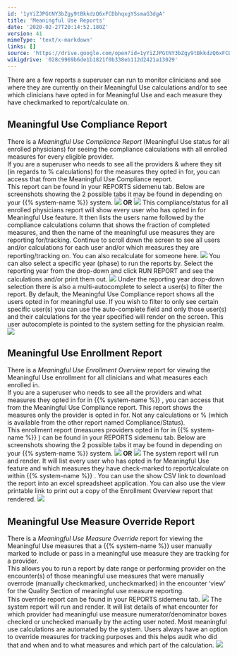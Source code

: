 ```yaml
---
id: '1yYiZJPGtNY3bZgy9tBkkdzQ6xFCDbhqxgYSsmaG3dgA'
title: 'Meaningful Use Reports'
date: '2020-02-27T20:14:52.180Z'
version: 41
mimeType: 'text/x-markdown'
links: []
source: 'https://drive.google.com/open?id=1yYiZJPGtNY3bZgy9tBkkdzQ6xFCDbhqxgYSsmaG3dgA'
wikigdrive: '028c9969b6de1b1821f0b338eb112d2421a13029'
---
```

There are a few reports a superuser can run to monitor clinicians and see where they are currently on their Meaningful Use calculations and/or to see which clinicians have opted in for Meaningful Use and each measure they have checkmarked to report/calculate on.

## Meaningful Use Compliance Report

There is a *Meaningful Use Compliance Report* (Meaningful Use status for all enrolled physicians) for seeing the compliance calculations with all enrolled measures for every eligible provider.  
If you are a superuser who needs to see all the providers & where they sit (in regards to % calculations) for the measures they opted in for, you can access that from the Meaningful Use Compliance report.  
This report can be found in your REPORTS sidemenu tab. Below are screenshots showing the 2 possible tabs it may be found in depending on your {{% system-name %}} system.
![](../meaningful-use-reports.assets/dbb16a9b323b36806f90352084eb48e6.png)
**OR**
![](../meaningful-use-reports.assets/2911a18153964dcc142920b8b868a538.png)
This compliance/status for all enrolled physicians report will show every user who has opted in for Meaningful Use feature. It then lists the users name followed by the compliance calculations column that shows the fraction of completed measures, and then the name of the meaningful use measures they are reporting for/tracking. Continue to scroll down the screen to see all users and/or calculations for each user and/or which measures they are reporting/tracking on. You can also recalculate for someone here.
![](../meaningful-use-reports.assets/8f4edb1679459e450425d4c57a0ccd3f.png)
You can also select a specific year (phase) to run the reports by. Select the reporting year from the drop-down and click RUN REPORT and see the calculations and/or print them out.
![](../meaningful-use-reports.assets/08af122561f683c03557ffa1c309d8ba.png)
Under the reporting year drop-down selection there is also a multi-autocomplete to select a user(s) to filter the report. By default, the Meaningful Use Compliance report shows all the users opted in for meaningful use. If you wish to filter to only see certain specific user(s) you can use the auto-complete field and only those user(s) and their calculations for the year specified will render on the screen. This user autocomplete is pointed to the system setting for the physician realm.
![](../meaningful-use-reports.assets/acef35d0ba4df0c7ebbca005b63e0ce9.png)

## Meaningful Use Enrollment Report

There is a *Meaningful Use Enrollment Overview* report for viewing the Meaningful Use enrollment for all clinicians and what measures each enrolled in.  
If you are a superuser who needs to see all the providers and what measures they opted in for in {{% system-name %}} , you can access that from the Meaningful Use Compliance report. This report shows the measures only the provider is opted in for. Not any calculations or % (which is available from the other report named Compliance/Status).  
This enrollment report (measures providers opted in for in {{% system-name %}} ) can be found in your REPORTS sidemenu tab. Below are screenshots showing the 2 possible tabs it may be found in depending on your {{% system-name %}} system.
![](../meaningful-use-reports.assets/92f27e9f1ee7f368e50146d594d6e4f6.png)
**OR**
![](../meaningful-use-reports.assets/2ba5e7a1989c549202b04d364bec528d.png)
The system report will run and render. It will list every user who has opted in for Meaningful Use feature and which measures they have check-marked to report/calculate on within {{% system-name %}} . You can use the show CSV link to download the report into an excel spreadsheet application. You can also use the view printable link to print out a copy of the Enrollment Overview report that rendered.
![](../meaningful-use-reports.assets/8fd5a6a140ead0f650d6b3631b52913e.png)

## Meaningful Use Measure Override Report

There is a *Meaningful Use Measure Override* report for viewing the Meaningful Use measures that a {{% system-name %}} user manually marked to include or pass in a meaningful use measure they are tracking for a provider.  
This allows you to run a report by date range or performing provider on the encounter(s) of those meaningful use measures that were manually overrode (manually checkmarked, uncheckmarked) in the encounter ‘view' for the Quality Section of meaningful use measure reporting.  
This override report can be found in your REPORTS sidemenu tab.
![](../meaningful-use-reports.assets/a06004835700de74bb6d2d1f3ca1c732.png)
The system report will run and render. It will list details of what encounter for which provider had meaningful use measure numerator/denominator boxes checked or unchecked manually by the acting user noted. Most meaningful use calculations are automated by the system. Users always have an option to override measures for tracking purposes and this helps audit who did that and when and to what measures and which part of the calculation.
![](../meaningful-use-reports.assets/521a143a7c7d37d0d2bfe37783d14eaf.png)
